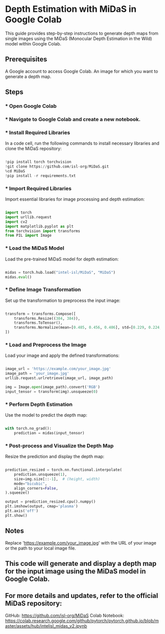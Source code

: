 # Depth Estimation with MiDaS in Google Colab
This guide provides step-by-step instructions to generate depth maps from single images using the MiDaS (Monocular Depth Estimation in the Wild) model within Google Colab.

## Prerequisites
A Google account to access Google Colab.
An image for which you want to generate a depth map.
## Steps

### * Open Google Colab
### * Navigate to Google Colab and create a new notebook.​
### * Install Required Libraries
In a code cell, run the following commands to install necessary libraries and clone the MiDaS repository:

```python

!pip install torch torchvision
!git clone https://github.com/isl-org/MiDaS.git
%cd MiDaS
!pip install -r requirements.txt
```
### * Import Required Libraries
Import essential libraries for image processing and depth estimation:

```python

import torch
import urllib.request
import cv2
import matplotlib.pyplot as plt
from torchvision import transforms
from PIL import Image
```
### * Load the MiDaS Model
Load the pre-trained MiDaS model for depth estimation:

``` python

midas = torch.hub.load("intel-isl/MiDaS", "MiDaS")
midas.eval()
```
### * Define Image Transformation
Set up the transformation to preprocess the input image:

```python

transform = transforms.Compose([
    transforms.Resize((384, 384)),
    transforms.ToTensor(),
    transforms.Normalize(mean=[0.485, 0.456, 0.406], std=[0.229, 0.224, 0.225]),
])
```
### * Load and Preprocess the Image
Load your image and apply the defined transformations:

```python

image_url = 'https://example.com/your_image.jpg'
image_path = 'your_image.jpg'
urllib.request.urlretrieve(image_url, image_path)

img = Image.open(image_path).convert('RGB')
input_tensor = transform(img).unsqueeze(0)
```

### * Perform Depth Estimation
Use the model to predict the depth map:

```python

with torch.no_grad():
    prediction = midas(input_tensor)
```
### * Post-process and Visualize the Depth Map
Resize the prediction and display the depth map:

``` python

prediction_resized = torch.nn.functional.interpolate(
    prediction.unsqueeze(1),
    size=img.size[::-1],  # (height, width)
    mode="bicubic",
    align_corners=False,
).squeeze()

output = prediction_resized.cpu().numpy()
plt.imshow(output, cmap='plasma')
plt.axis('off')
plt.show()

```
## Notes
Replace 'https://example.com/your_image.jpg' with the URL of your image or the path to your local image file.​

## This code will generate and display a depth map for the input image using the MiDaS model in Google Colab.​

## For more details and updates, refer to the official MiDaS repository:​
GitHub: https://github.com/isl-org/MiDaS
Colab Notebook: https://colab.research.google.com/github/pytorch/pytorch.github.io/blob/master/assets/hub/intelisl_midas_v2.ipynb
